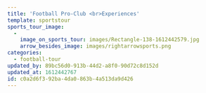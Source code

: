 ```yaml
---
title: 'Football Pro-Club <br>Experiences'
template: sportstour
sports_tour_image:
  -
    image_on_sports_tour: images/Rectangle-138-1612442579.jpg
    arrow_besides_image: images/rightarrowsports.png
categories:
  - football-tour
updated_by: 89bc56d0-913b-44d2-a8f0-90d72c8d152d
updated_at: 1612442767
id: c0a2d6f3-92ba-4da0-863b-4a513da9d426
---
```

